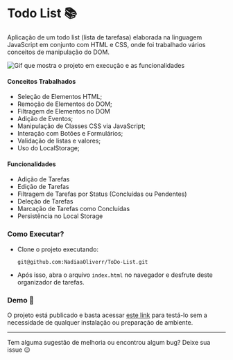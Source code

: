 # Todo List :books:

Aplicação de um todo list (lista de tarefasa) elaborada na linguagem JavaScript em conjunto com HTML e CSS, onde foi trabalhado vários conceitos de manipulação do DOM.

![Gif que mostra o projeto em execução e as funcionalidades](https://i.imgur.com/EeWkRbK.gif)

#### Conceitos Trabalhados

- Seleção de Elementos HTML;
- Remoção de Elementos do DOM;
- Filtragem de Elementos no DOM
- Adição de Eventos;
- Manipulação de Classes CSS via JavaScript;
- Interação com Botões e Formulários;
- Validação de listas e valores;
- Uso do LocalStorage;

#### Funcionalidades

- Adição de Tarefas
- Edição de Tarefas
- Filtragem de Tarefas por Status (Concluídas ou Pendentes)
- Deleção de Tarefas
- Marcação de Tarefas como Concluídas
- Persistência no Local Storage

### Como Executar? 

- Clone o projeto executando:
    ```
    git@github.com:NadiaaOliverr/ToDo-List.git
    ```
- Após isso, abra o arquivo `index.html` no navegador e desfrute deste organizador de tarefas.

### Demo :rocket:

O projeto está publicado e basta acessar [este link]() para testá-lo sem a necessidade de qualquer instalação ou preparação de ambiente.

---

Tem alguma sugestão de melhoria ou encontrou algum bug? Deixe sua issue 😉